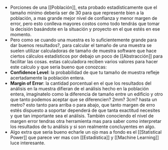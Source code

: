 - Porciones de una [[Población]], esta probado estadísticamente que el tamaño minimo debería ser de 30 para que represente bien a la población, a mas grande mejor nivel de confianza y menor margen de error, pero esto conlleva mayores costos como todo tendrás que tomar la decisión basándote en la situación y proyecto en el que estés en ese momento.
- Pero como se cuando una muestra es lo suficientemente grande para dar buenos resultados?, para calcular el tamaño de una muestra se suelen utilizar calculadoras de tamaño de muestra software que hace ciertos cálculos estadísticos por debajo un poco de [[Abstracción]] para facilitar las cosas. estas calculadora reciben varios valores para hacer este calculo y que seria bueno que conozcas:
- **Confidence Level**: la probabilidad de que tu tamaño de muestra refleje acertadamente la población entera.
- **Margin of Error**: la cantidad porcentual en el que los resultados del análisis en la muestra difieran de el análisis hecho en la población entera, imagínatelo como la diferencia de tamaño entre un edificio y otro que tanto podemos aceptar que se diferencien? 2mm? 3cm? hasta un metro? esto tanto para arriba o para abajo, que tanto margen de erro estés dispuesto a soportar dependerá de que tanta exactitud necesites y que tan importante sea el análisis. También conociendo el nivel de margen error tendras otra herramienta mas para saber como interpretar los resultados de tu análisis y si son realmente concluyentes en algo.
- Algo extra que seria bueno echarle un ojo mas a fondo es el [[Statistical Power]] que parece ver mas con [[Estadística]] y [[Machine Learning]] luce interesante.